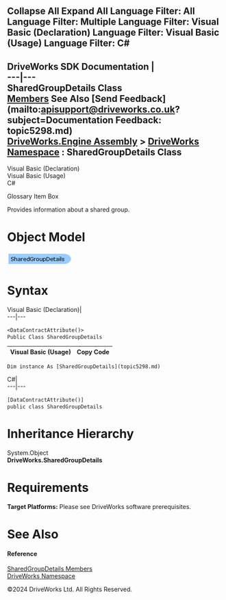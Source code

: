        

 Collapse All Expand All  Language Filter: All  Language Filter: Multiple  Language Filter: Visual Basic (Declaration) Language Filter: Visual Basic (Usage) Language Filter: C#  
---  
DriveWorks SDK Documentation  |   
---|---  
SharedGroupDetails Class   
[Members](topic5299.md) See Also [Send Feedback](mailto:apisupport@driveworks.co.uk?subject=Documentation Feedback: topic5298.md)  
[DriveWorks.Engine Assembly](topic2156.md) > [DriveWorks Namespace](topic2159.md) : SharedGroupDetails Class  
---  
  
Visual Basic (Declaration)    
Visual Basic (Usage)    
C# 

Glossary Item Box

Provides information about a shared group. 

# Object Model

![](dotnetdiagramimages/image265.png)

# Syntax

Visual Basic (Declaration)|   
---|---  
      
    
    <DataContractAttribute()>
    Public Class SharedGroupDetails   
  
Visual Basic (Usage)| Copy Code  
---|---  
      
    
    Dim instance As [SharedGroupDetails](topic5298.md)  
  
C#|   
---|---  
      
    
    [DataContractAttribute()]
    public class SharedGroupDetails   
  
# Inheritance Hierarchy

System.Object  
**DriveWorks.SharedGroupDetails**  


# Requirements

**Target Platforms:** Please see DriveWorks software prerequisites.

# See Also

#### Reference

[SharedGroupDetails Members](topic5299.md)   
[DriveWorks Namespace](topic2159.md)

©2024 DriveWorks Ltd. All Rights Reserved.
